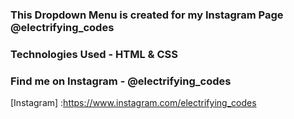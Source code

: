 ### This Dropdown Menu is created for my Instagram Page @electrifying_codes

### Technologies Used - HTML & CSS

### Find me on Instagram - @electrifying_codes

[Instagram] :https://www.instagram.com/electrifying_codes